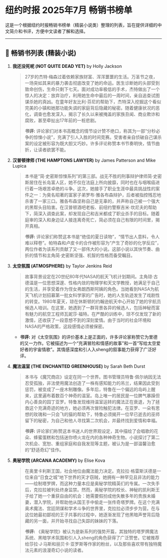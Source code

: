 # 纽约时报 2025年7月 畅销书榜单

这是一个根据纽约时报畅销书榜单（精装小说类）整理的列表，旨在提供详细的中文简介和书评，方便中文读者了解和选择。

---

## 📖 畅销书列表 (精装小说)

1.  **我还没死呢 (NOT QUITE DEAD YET)** by Holly Jackson
    > 27岁的杰特·梅森过着依赖家族财富、浑浑噩噩的生活。万圣节之夜，一场突如其来的暴力袭击彻底改变了她的命运。医生诊断她的头部受到致命创伤，生命只剩下七天。面对成功率极低的手术，杰特做出了一个惊人的决定：放弃治疗，利用她生命中最后的一周时间，亲自追查试图谋杀她的真凶。在童年好友比利·芬尼的帮助下，杰特深入挖掘这个看似完美的小镇和她那功能失调的家庭背后隐藏的秘密。随着健康状况的恶化，调查也愈发深入，揭示了长久以来被掩盖的家族丑闻、商业欺诈和腐败，甚至牵扯出17年前的一桩悲剧。
    >
    > **书评:** 评论家们对本书高概念的情节设计赞不绝口，称其为一部“分秒必争的惊悚小说”，充满了引人入胜的时间竞赛。受害者亲自侦破自己谋杀案的设定被形容为既大胆又巧妙。许多评论称赞本书节奏明快，情节曲折，让读者欲罢不能。

2.  **汉普顿律师 (THE HAMPTONS LAWYER)** by James Patterson and Mike Lupica
    > 本书是“简·史密斯惊悚系列”的第三部。战无不胜的刑事辩护律师简·史密斯居住在长岛富人区，她不仅在法庭上所向披靡，同时也在与咽喉癌进行着一场艰苦卓绝的斗争。这次，她接手了职业生涯中最具挑战性的案件之一：为臭名昭著的富家子弟罗布·雅各布森辩护，后者被指控残忍地杀害了一家三口。雅各布森坚称自己是无辜的，并声称自己被一个强大的黑帮头目陷害。在汉普顿酒吧老板、前纽约警察吉米·坎尼夫的帮助下，简深入调查此案，却发现自己和吉米都成了职业杀手的目标。随着庭审的深入和身边证人接连离奇死亡，简必须在自己有限的时间里，揭开真相。
    >
    > **书评:** 评论家们称赞这本书是“绝佳的夏日读物”，“情节出人意料，令人难以释卷”。帕特森和卢皮卡的合作被形容为“产生了奇妙的化学反应”，两位作者为该系列贡献了又一部伟大的小说。这部小说以其快节奏、曲折的情节和主角简·史密斯坚强、机智的性格而备受瞩目。

3.  **太空氛围 (ATMOSPHERE)** by Taylor Jenkins Reid
    > 故事背景设定在20世纪80年代NASA的航天飞机计划期间。主角琼·古德温是一位思想深邃、性格内敛的物理学和天文学教授，她满足于自己的生活，并享受着作为侄女弗朗西斯阿姨的角色。当她看到NASA为航天飞机计划招募第一批女科学家的广告时，她的人生轨迹发生了戏剧性的转变。1980年夏天，琼在休斯顿的约翰逊航天中心开始了她的宇航员候选人培训。在这里，她遇到了一群背景各异的候选人，包括神秘而富有魅力的航空工程师瓦妮莎·福特。在严酷的训练中，琼不仅发现了新的激情，还收获了一段意想不到的深刻爱情。由于当时的社会环境和NASA的严格政策，这段感情必须被保密。
    >
    - **书评:** 对《太空氛围》的评价基本上是正面的，许多评论家称赞它为里德的又一力作。它被描述为一个“充满冒险和情感的故事”和一首“写给太空爱好者的宇宙情歌”。其情感深度和引人入sheng的叙事能力获得了广泛好评。

4.  **魔法温室 (THE ENCHANTED GREENHOUSE)** by Sarah Beth Durst
    > 本书与《魔咒商店》设定在同一个世界。图书管理员特鲁·佩尔纳因无法忍受孤独，非法使用魔法创造了一株有感知能力的吊兰，结果因此受到惩罚，被变成了一座木制雕像。多年后，特鲁在一个偏远的岛屿上醒来，这里遍布着数百个神奇的温室。岛上唯一的居民是一位脾气暴躁但内心善良的园丁亚罗。特鲁发现维持温室运转的魔法正在衰退，为了拯救这个充满奇迹的地方，她必须再次冒险触犯法律。在亚罗、一朵有思想的玫瑰和一只会飞的猫的帮助下，特鲁必须揭开一位早已逝去的巫师留下的秘密，为自己和他人寻找第二次机会，并最终找到爱情和幸福。
    >
    > **书评:** 评论家们称赞这本书迷人的世界观设定，其中描绘了会唱歌的花朵、蜂蜜蛋糕和包括迷你喷火龙在内的各种神奇生物。小说探讨了第二次机会、宽恕、重组家庭和自我发现等主题，被认为是一部温馨治愈的“舒适奇幻”佳作。

5.  **奥秘学院 (ARCANA ACADEMY)** by Elise Kova
    > 在奥里卡利斯王国，社会地位由魔法能力决定。克拉拉·格雷斯沃德是一位来自“日食之城”地下世界的天才窃贼，她拥有一种罕见且非法的能力——绘制塔罗牌，而这种力量本应是奥秘学院精英们的专属。一次失手后，克拉拉被判处终身监禁。然而，奥秘学院的校长、神秘的凯利斯王子给了她一个重获自由的机会：她需要假扮成他失散多年的贵族未婚妻，潜入学院，并帮助他从国王手中偷走一张传奇塔罗牌。在这个充满奥术魔法、宫廷阴谋和学术斗争的世界里，克拉拉必须步步为营。在与这位她最初鄙视的王子共事的过程中，她逐渐发现了他黑暗声誉背后隐藏的另一面，并开始寻找自己失踪的妹妹的下落。
    >
    > **书评:** 《奥秘学院》被认为是新系列的强势开篇，其独特的塔罗牌魔法系统、黑暗学术氛围和引人入sheng的角色获得了广泛赞誉。它被推荐给莎拉·J·马斯和丽贝卡·亚罗斯等作家的粉丝，以及那些喜欢带有独特魔法元素的浪漫奇幻小说的读者。
